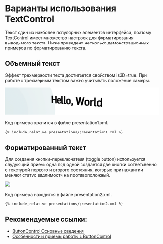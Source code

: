 # Варианты использования TextControl 

Текст один из наиболее популярных элементов интерфейса, поэтому TextControl имеет множество настроек для форматирования выводимого текста. Ниже приведено несколько демонстрационных примеров по форматированию текста.

## Объемный текст

Эффект трехмерности теста достигается свойством is3D=true. При работе с трехмерным текстом важно учитывать положение камеры. 

![](screenshots/presentation1.png)

Код примера хранится в файле presentation1.xml.

```xml
{% include_relative presentations/presentation1.xml %}
```

## Форматированный текст

Для создания кнопки-переключателя (toggle button) используется слудующий прием: одна под одной создается две кнопки сответсвенно с текстурой первого и второго состояния, которые при нажаитии меняют статус видлимости на противоположный. 

![](screenshots/presentation2.png)

Код примера находится в файле presentation2.xml.

```xml
{% include_relative presentations/presentation2.xml %}
```



## Рекомендуемые ссылки:

- [ButtonControl Основные сведения](README.md)
- [Особенности и приемы работы с ButtonControl](hints.md)